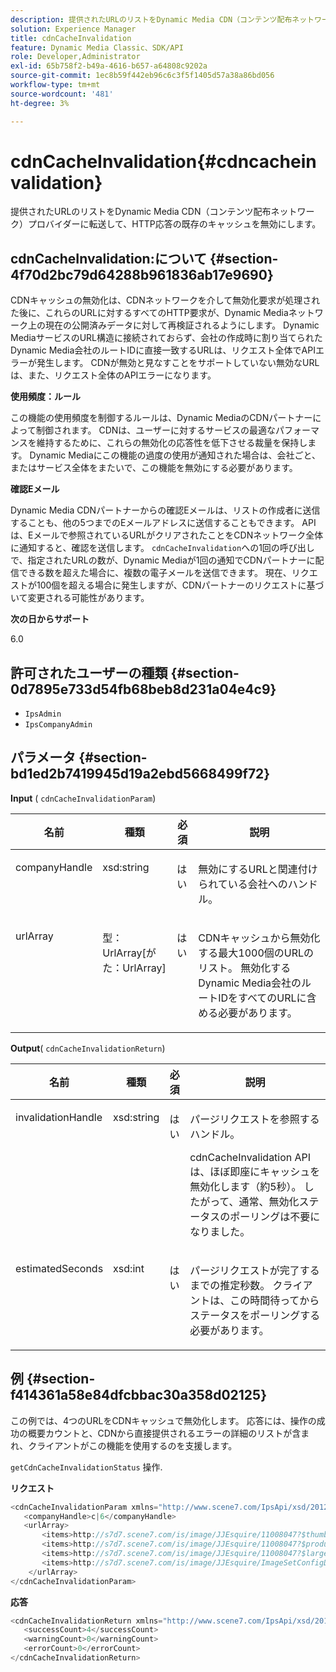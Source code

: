 ```yaml
---
description: 提供されたURLのリストをDynamic Media CDN（コンテンツ配布ネットワーク）プロバイダーに転送して、HTTP応答の既存のキャッシュを無効にします。
solution: Experience Manager
title: cdnCacheInvalidation
feature: Dynamic Media Classic、SDK/API
role: Developer,Administrator
exl-id: 65b758f2-b49a-4616-b657-a64808c9202a
source-git-commit: 1ec8b59f442eb96c6c3f5f1405d57a38a86bd056
workflow-type: tm+mt
source-wordcount: '481'
ht-degree: 3%

---
```


# cdnCacheInvalidation{#cdncacheinvalidation}

提供されたURLのリストをDynamic Media CDN（コンテンツ配布ネットワーク）プロバイダーに転送して、HTTP応答の既存のキャッシュを無効にします。

## cdnCacheInvalidation:について {#section-4f70d2bc79d64288b961836ab17e9690}

CDNキャッシュの無効化は、CDNネットワークを介して無効化要求が処理された後に、これらのURLに対するすべてのHTTP要求が、Dynamic Mediaネットワーク上の現在の公開済みデータに対して再検証されるようにします。 Dynamic MediaサービスのURL構造に接続されておらず、会社の作成時に割り当てられたDynamic Media会社のルートIDに直接一致するURLは、リクエスト全体でAPIエラーが発生します。 CDNが無効と見なすことをサポートしていない無効なURLは、また、リクエスト全体のAPIエラーになります。

**使用頻度：ルール**

この機能の使用頻度を制御するルールは、Dynamic MediaのCDNパートナーによって制御されます。 CDNは、ユーザーに対するサービスの最適なパフォーマンスを維持するために、これらの無効化の応答性を低下させる裁量を保持します。 Dynamic Mediaにこの機能の過度の使用が通知された場合は、会社ごと、またはサービス全体をまたいで、この機能を無効にする必要があります。

**確認Eメール**

Dynamic Media CDNパートナーからの確認Eメールは、リストの作成者に送信することも、他の5つまでのEメールアドレスに送信することもできます。 APIは、Eメールで参照されているURLがクリアされたことをCDNネットワーク全体に通知すると、確認を送信します。 `cdnCacheInvalidation`への1回の呼び出しで、指定されたURLの数が、Dynamic Mediaが1回の通知でCDNパートナーに配信できる数を超えた場合に、複数の電子メールを送信できます。 現在、リクエストが100個を超える場合に発生しますが、CDNパートナーのリクエストに基づいて変更される可能性があります。

**次の日からサポート**

6.0

## 許可されたユーザーの種類 {#section-0d7895e733d54fb68beb8d231a04e4c9}

* `IpsAdmin`
* `IpsCompanyAdmin`

## パラメータ {#section-bd1ed2b7419945d19a2ebd5668499f72}

**Input** (  `cdnCacheInvalidationParam`)

<table id="table_EDD1875264C846BE951869D528A90D73"> 
 <thead> 
  <tr> 
   <th class="entry"> <b> 名前</b> </th> 
   <th class="entry"> <b> 種類</b> </th> 
   <th class="entry"> <b> 必須</b> </th> 
   <th class="entry"> <b> 説明</b> </th> 
  </tr> 
 </thead>
 <tbody> 
  <tr valign="top"> 
   <td> <p> <span class="codeph"> <span class="varname"> companyHandle</span> </span> </p> </td> 
   <td> <p> <span class="codeph"> xsd:string</span> </p> </td> 
   <td> <p> はい </p> </td> 
   <td> <p> 無効にするURLと関連付けられている会社へのハンドル。 </p> </td> 
  </tr> 
  <tr valign="top"> 
   <td> <p> <span class="codeph"> <span class="varname"> urlArray</span> </span> </p> </td> 
   <td> <p> <span class="codeph"> 型：UrlArray[がた：UrlArray]</span> </p> </td> 
   <td> <p> はい </p> </td> 
   <td> <p> CDNキャッシュから無効化する最大1000個のURLのリスト。 無効化するDynamic Media会社のルートIDをすべてのURLに含める必要があります。 </p> </td> 
  </tr> 
 </tbody> 
</table>

**Output**(  `cdnCacheInvalidationReturn`)

<table id="table_1D947C1BF8864820AD7BA0CDC0F076F9"> 
 <thead> 
  <tr> 
   <th class="entry"> <b> 名前</b> </th> 
   <th class="entry"> <b> 種類</b> </th> 
   <th class="entry"> <b> 必須</b> </th> 
   <th class="entry"> <b> 説明</b> </th> 
  </tr> 
 </thead>
 <tbody> 
  <tr valign="top"> 
   <td colname="col1"> <p><span class="codeph"><span class="varname"> invalidationHandle</span></span> </p> </td> 
   <td colname="col2"> <p><span class="codeph"> xsd:string</span> </p> </td> 
   <td colname="col3"> <p>はい </p> </td> 
   <td colname="col4"> <p>パージリクエストを参照するハンドル。 </p> <p><span class="codeph"> cdnCacheInvalidation</span> APIは、ほぼ即座にキャッシュを無効化します（約5秒）。 したがって、通常、無効化ステータスのポーリングは不要になりました。 </p> 
    <!--<p>The next three paragraphs were added as per CQDOC-13840 With the migration from Akamai v2 API's to fast purge, purging time is now approximately 5 seconds. You are no longer required to poll on the purge URL to find out the status of the purge request.</p>--> 
    <!--<p>The cache invalidation handle used to contained the company ID, the user account type used (small or large), and the purge url. With the release of 2019R1, <codeph>invalidationHandle</codeph> now contains just the company ID and the purge ID. </p>--> 
    <!--<p>Prior to 2019R1, two different Akamai users were being used for each geography (for example, <codeph>cdninvalidatesmallemea</codeph> and <codeph>cdninvalidatelargeemea</codeph>) to invalidate requests, depending on the number of URLs in each request. This functionality was done so that a small request was not blocked because of a large request. Now, with fast purge in 2019R1, the purge is nearly instantaneous, two users are no longer needed, and only one account is used. </p>--> </td> 
  </tr> 
  <tr valign="top"> 
   <td colname="col1"> <p><span class="codeph"><span class="varname"> estimatedSeconds</span></span> </p> </td> 
   <td colname="col2"> <p><span class="codeph"> xsd:int</span> </p> </td> 
   <td colname="col3"> <p>はい </p> </td> 
   <td colname="col4"> <p>パージリクエストが完了するまでの推定秒数。 クライアントは、この時間待ってからステータスをポーリングする必要があります。 </p> </td> 
  </tr> 
 </tbody> 
</table>

## 例 {#section-f414361a58e84dfcbbac30a358d02125}

この例では、4つのURLをCDNキャッシュで無効化します。 応答には、操作の成功の概要カウントと、CDNから直接提供されるエラーの詳細のリストが含まれ、クライアントがこの機能を使用するのを支援します。

`getCdnCacheInvalidationStatus` 操作.

**リクエスト**

```java
<cdnCacheInvalidationParam xmlns="http://www.scene7.com/IpsApi/xsd/2012-02-14">
   <companyHandle>c|6</companyHandle>
   <urlArray>
       <items>http://s7d7.scene7.com/is/image/JJEsquire/11008047?$thumbnail$</items>
       <items>http://s7d7.scene7.com/is/image/JJEsquire/11008047?$product$</items>
       <items>http://s7d7.scene7.com/is/image/JJEsquire/11008047?$large$</items>
       <items>http://s7d7.scene7.com/is/image/JJEsquire/ImageSetConfigDefaults?req=userdata</items>
    </urlArray>
</cdnCacheInvalidationParam>
```

**応答**

```java
<cdnCacheInvalidationReturn xmlns="http://www.scene7.com/IpsApi/xsd/2012-02-14">
   <successCount>4</successCount>
   <warningCount>0</warningCount>
   <errorCount>0</errorCount>
</cdnCacheInvalidationReturn>
```
